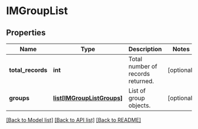 # IMGroupList

## Properties
Name | Type | Description | Notes
------------ | ------------- | ------------- | -------------
**total_records** | **int** | Total number of records returned. | [optional] 
**groups** | [**list[IMGroupListGroups]**](IMGroupListGroups.md) | List of group objects. | [optional] 

[[Back to Model list]](../README.md#documentation-for-models) [[Back to API list]](../README.md#documentation-for-api-endpoints) [[Back to README]](../README.md)

